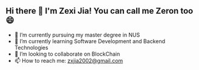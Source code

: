 ## Hi there 👋 I'm Zexi Jia! You can call me Zeron too 😄

- 🔭 I’m currently pursuing my master degree in NUS
- 🌱 I’m currently learning Software Development and Backend Technologies
- 👯 I’m looking to collaborate on BlockChain
- 📫 How to reach me: zxjia2002@gmail.com

<!--
**KeepAndWin/KeepAndWin** is a ✨ _special_ ✨ repository because its `README.md` (this file) appears on your GitHub profile.

Here are some ideas to get you started:

- 🤔 I’m looking for help with ...
- 💬 Ask me about ...

- 😄 Pronouns: ...
- ⚡ Fun fact: ...
-->
